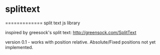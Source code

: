 # splittext
=============
split text js library

inspired by greesock's split text: http://greensock.com/SplitText

version 0.1 - works with position relative.  Absolute/Fixed positions not yet implemented.
